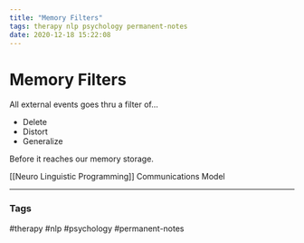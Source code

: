 ```yaml
---
title: "Memory Filters"
tags: therapy nlp psychology permanent-notes
date: 2020-12-18 15:22:08
---
```


# Memory Filters

All external events goes thru a filter of...

- Delete
- Distort
- Generalize 

Before it reaches our memory storage.

[[Neuro Linguistic Programming]] Communications Model

---
### Tags
#therapy #nlp #psychology #permanent-notes
